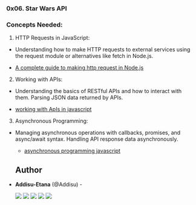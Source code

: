 ### 0x06. Star Wars API

### Concepts Needed:

1. HTTP Requests in JavaScript:

 - Understanding how to make HTTP requests to external services using the request module or alternatives like fetch in Node.js.

 - [A complete guide to making http request in Node.js](https://www.memberstack.com/blog/node-http-request)

 2. Working with APIs:

 - Understanding the basics of RESTful APIs and how to interact with them.
Parsing JSON data returned by APIs.

 - [working with ApIs in javascript](https://developer.mozilla.org/en-US/docs/Learn/JavaScript/Client-side_web_APIs/Introduction)

 3. Asynchronous Programming:

- Managing asynchronous operations with callbacks, promises, and async/await syntax.
Handling API response data asynchronously.
 
  - [asynchronous programming javascript](https://developer.mozilla.org/en-US/docs/Learn/JavaScript/Asynchronous)

  ## Author

- **Addisu-Etana** (@Addisu) -

  [<img src="https://img.shields.io/badge/Twitter-1DA1F2.svg?&style=plastic&logo=twitter&logoColor=white"/>](https://x.com/addisu_etana)
  [<img src="https://img.shields.io/badge/Linkedin-0A66C2.svg?&style=plastic&logo=linkedin&logoColor=white"/>](https://www.linkedin.com/in/addisu-etana-117258252/)
  [<img src="https://img.shields.io/badge/GitHub-181717.svg?&style=plastic&logo=github&logoColor=white"/>](https://github.com/Addisu-Etana)
  [<img src="https://img.shields.io/badge/Facebook-blue">](https://www.facebook.com/addisuzola)
  [<img src="https://img.shields.io/badge/Telegram-Blue">](https://www.t.me/addisuzola)
